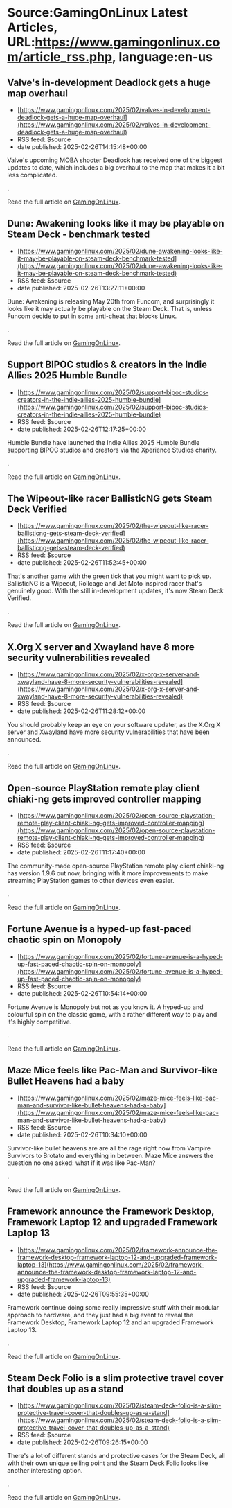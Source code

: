 # Source:GamingOnLinux Latest Articles, URL:https://www.gamingonlinux.com/article_rss.php, language:en-us

## Valve's in-development Deadlock gets a huge map overhaul
 - [https://www.gamingonlinux.com/2025/02/valves-in-development-deadlock-gets-a-huge-map-overhaul](https://www.gamingonlinux.com/2025/02/valves-in-development-deadlock-gets-a-huge-map-overhaul)
 - RSS feed: $source
 - date published: 2025-02-26T14:15:48+00:00

Valve's upcoming MOBA shooter Deadlock has received one of the biggest updates to date, which includes a big overhaul to the map that makes it a bit less complicated.<p><img src="https://www.gamingonlinux.com/uploads/articles/tagline_images/1023643622id26263gol.jpg" alt />.</p><p>Read the full article on <a href="https://www.gamingonlinux.com/2025/02/valves-in-development-deadlock-gets-a-huge-map-overhaul/">GamingOnLinux</a>.</p>

## Dune: Awakening looks like it may be playable on Steam Deck - benchmark tested
 - [https://www.gamingonlinux.com/2025/02/dune-awakening-looks-like-it-may-be-playable-on-steam-deck-benchmark-tested](https://www.gamingonlinux.com/2025/02/dune-awakening-looks-like-it-may-be-playable-on-steam-deck-benchmark-tested)
 - RSS feed: $source
 - date published: 2025-02-26T13:27:11+00:00

Dune: Awakening is releasing May 20th from Funcom, and surprisingly it looks like it may actually be playable on the Steam Deck. That is, unless Funcom decide to put in some anti-cheat that blocks Linux.<p><img src="https://www.gamingonlinux.com/uploads/articles/tagline_images/974012658id26262gol.jpg" alt />.</p><p>Read the full article on <a href="https://www.gamingonlinux.com/2025/02/dune-awakening-looks-like-it-may-be-playable-on-steam-deck-benchmark-tested/">GamingOnLinux</a>.</p>

## Support BIPOC studios & creators in the Indie Allies 2025 Humble Bundle
 - [https://www.gamingonlinux.com/2025/02/support-bipoc-studios-creators-in-the-indie-allies-2025-humble-bundle](https://www.gamingonlinux.com/2025/02/support-bipoc-studios-creators-in-the-indie-allies-2025-humble-bundle)
 - RSS feed: $source
 - date published: 2025-02-26T12:17:25+00:00

Humble Bundle have launched the Indie Allies 2025 Humble Bundle supporting BIPOC studios and creators via the Xperience Studios charity.<p><img src="https://www.gamingonlinux.com/uploads/articles/tagline_images/1618235345id26261gol.jpg" alt />.</p><p>Read the full article on <a href="https://www.gamingonlinux.com/2025/02/support-bipoc-studios-creators-in-the-indie-allies-2025-humble-bundle/">GamingOnLinux</a>.</p>

## The Wipeout-like racer BallisticNG gets Steam Deck Verified
 - [https://www.gamingonlinux.com/2025/02/the-wipeout-like-racer-ballisticng-gets-steam-deck-verified](https://www.gamingonlinux.com/2025/02/the-wipeout-like-racer-ballisticng-gets-steam-deck-verified)
 - RSS feed: $source
 - date published: 2025-02-26T11:52:45+00:00

That's another game with the green tick that you might want to pick up. BallisticNG is a Wipeout, Rollcage and Jet Moto inspired racer that's genuinely good. With the still in-development updates, it's now Steam Deck Verified.<p><img src="https://www.gamingonlinux.com/uploads/articles/tagline_images/351967956id26260gol.jpg" alt />.</p><p>Read the full article on <a href="https://www.gamingonlinux.com/2025/02/the-wipeout-like-racer-ballisticng-gets-steam-deck-verified/">GamingOnLinux</a>.</p>

## X.Org X server and Xwayland have 8 more security vulnerabilities revealed
 - [https://www.gamingonlinux.com/2025/02/x-org-x-server-and-xwayland-have-8-more-security-vulnerabilities-revealed](https://www.gamingonlinux.com/2025/02/x-org-x-server-and-xwayland-have-8-more-security-vulnerabilities-revealed)
 - RSS feed: $source
 - date published: 2025-02-26T11:28:12+00:00

You should probably keep an eye on your software updater, as the X.Org X server and Xwayland have more security vulnerabilities that have been announced.<p><img src="https://www.gamingonlinux.com/uploads/tagline_gallery/xorg.jpg" alt />.</p><p>Read the full article on <a href="https://www.gamingonlinux.com/2025/02/x-org-x-server-and-xwayland-have-8-more-security-vulnerabilities-revealed/">GamingOnLinux</a>.</p>

## Open-source PlayStation remote play client chiaki-ng gets improved controller mapping
 - [https://www.gamingonlinux.com/2025/02/open-source-playstation-remote-play-client-chiaki-ng-gets-improved-controller-mapping](https://www.gamingonlinux.com/2025/02/open-source-playstation-remote-play-client-chiaki-ng-gets-improved-controller-mapping)
 - RSS feed: $source
 - date published: 2025-02-26T11:17:40+00:00

The community-made open-source PlayStation remote play client chiaki-ng has version 1.9.6 out now, bringing with it more improvements to make streaming PlayStation games to other devices even easier.<p><img src="https://www.gamingonlinux.com/uploads/articles/tagline_images/860443933id26258gol.jpg" alt />.</p><p>Read the full article on <a href="https://www.gamingonlinux.com/2025/02/open-source-playstation-remote-play-client-chiaki-ng-gets-improved-controller-mapping/">GamingOnLinux</a>.</p>

## Fortune Avenue is a hyped-up fast-paced chaotic spin on Monopoly
 - [https://www.gamingonlinux.com/2025/02/fortune-avenue-is-a-hyped-up-fast-paced-chaotic-spin-on-monopoly](https://www.gamingonlinux.com/2025/02/fortune-avenue-is-a-hyped-up-fast-paced-chaotic-spin-on-monopoly)
 - RSS feed: $source
 - date published: 2025-02-26T10:54:14+00:00

Fortune Avenue is Monopoly but not as you know it. A hyped-up and colourful spin on the classic game, with a rather different way to play and it's highly competitive.<p><img src="https://www.gamingonlinux.com/uploads/articles/tagline_images/1601480793id26256gol.jpg" alt />.</p><p>Read the full article on <a href="https://www.gamingonlinux.com/2025/02/fortune-avenue-is-a-hyped-up-fast-paced-chaotic-spin-on-monopoly/">GamingOnLinux</a>.</p>

## Maze Mice feels like Pac-Man and Survivor-like Bullet Heavens had a baby
 - [https://www.gamingonlinux.com/2025/02/maze-mice-feels-like-pac-man-and-survivor-like-bullet-heavens-had-a-baby](https://www.gamingonlinux.com/2025/02/maze-mice-feels-like-pac-man-and-survivor-like-bullet-heavens-had-a-baby)
 - RSS feed: $source
 - date published: 2025-02-26T10:34:10+00:00

Survivor-like bullet heavens are are all the rage right now from Vampire Survivors to Brotato and everything in between. Maze Mice answers the question no one asked: what if it was like Pac-Man?<p><img src="https://www.gamingonlinux.com/uploads/articles/tagline_images/1410805060id26255gol.jpg" alt />.</p><p>Read the full article on <a href="https://www.gamingonlinux.com/2025/02/maze-mice-feels-like-pac-man-and-survivor-like-bullet-heavens-had-a-baby/">GamingOnLinux</a>.</p>

## Framework announce the Framework Desktop, Framework Laptop 12 and upgraded Framework Laptop 13
 - [https://www.gamingonlinux.com/2025/02/framework-announce-the-framework-desktop-framework-laptop-12-and-upgraded-framework-laptop-13](https://www.gamingonlinux.com/2025/02/framework-announce-the-framework-desktop-framework-laptop-12-and-upgraded-framework-laptop-13)
 - RSS feed: $source
 - date published: 2025-02-26T09:55:35+00:00

Framework continue doing some really impressive stuff with their modular approach to hardware, and they just had a big event to reveal the Framework Desktop, Framework Laptop 12 and an upgraded Framework Laptop 13.<p><img src="https://www.gamingonlinux.com/uploads/articles/tagline_images/2001892425id26254gol.jpg" alt />.</p><p>Read the full article on <a href="https://www.gamingonlinux.com/2025/02/framework-announce-the-framework-desktop-framework-laptop-12-and-upgraded-framework-laptop-13/">GamingOnLinux</a>.</p>

## Steam Deck Folio is a slim protective travel cover that doubles up as a stand
 - [https://www.gamingonlinux.com/2025/02/steam-deck-folio-is-a-slim-protective-travel-cover-that-doubles-up-as-a-stand](https://www.gamingonlinux.com/2025/02/steam-deck-folio-is-a-slim-protective-travel-cover-that-doubles-up-as-a-stand)
 - RSS feed: $source
 - date published: 2025-02-26T09:26:15+00:00

There's a lot of different stands and protective cases for the Steam Deck, all with their own unique selling point and the Steam Deck Folio looks like another interesting option.<p><img src="https://www.gamingonlinux.com/uploads/articles/tagline_images/2116010699id26222gol.jpg" alt />.</p><p>Read the full article on <a href="https://www.gamingonlinux.com/2025/02/steam-deck-folio-is-a-slim-protective-travel-cover-that-doubles-up-as-a-stand/">GamingOnLinux</a>.</p>

